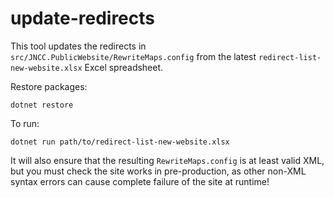 
update-redirects
================

This tool updates the redirects in `src/JNCC.PublicWebsite/RewriteMaps.config` from the latest `redirect-list-new-website.xlsx` Excel spreadsheet. 

Restore packages:

    dotnet restore

To run:

    dotnet run path/to/redirect-list-new-website.xlsx

It will also ensure that the resulting `RewriteMaps.config` is at least valid XML, but you must check the site works in pre-production, as other non-XML syntax errors can cause complete failure of the site at runtime!
